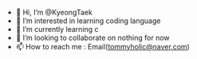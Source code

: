 - 👋 Hi, I’m @KyeongTaek
- 👀 I’m interested in learning coding language
- 🌱 I’m currently learning c
- 💞️ I’m looking to collaborate on nothing for now
- 📫 How to reach me : Email(tommyholic@naver.com)

<!---
KyeongTaek/KyeongTaek is a ✨ special ✨ repository because its `README.md` (this file) appears on your GitHub profile.
You can click the Preview link to take a look at your changes.
--->
